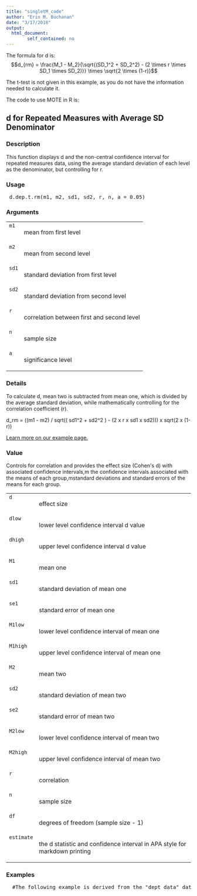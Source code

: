 ```yaml
---
title: "singletM_code"
author: "Erin M. Buchanan"
date: "3/17/2018"
output: 
  html_document:
        self_contained: no
---
```

 
The formula for d is: $$d_{rm} = \frac{M_1 - M_2}{\sqrt{(SD_1^2 + SD_2^2)  - (2 \times r \times SD_1 \times SD_2)}} \times \sqrt{2 \times (1-r)}$$
 
The t-test is not given in this example, as you do not have the information needed to calculate it. 
 
The code to use MOTE in R is: 
 

 
<h2>d for Repeated Measures with Average SD Denominator</h2>  <h3>Description</h3>  <p>This function displays d and the non-central confidence interval for repeated measures data, using the average standard deviation of each level as the denominator, but controlling for r. </p>   <h3>Usage</h3>  <pre> d.dep.t.rm(m1, m2, sd1, sd2, r, n, a = 0.05) </pre>   <h3>Arguments</h3>  <table summary="R argblock"> <tr valign="top"><td><code>m1</code></td> <td> <p>mean from first level</p> </td></tr> <tr valign="top"><td><code>m2</code></td> <td> <p>mean from second level</p> </td></tr> <tr valign="top"><td><code>sd1</code></td> <td> <p>standard deviation from first level</p> </td></tr> <tr valign="top"><td><code>sd2</code></td> <td> <p>standard deviation from second level</p> </td></tr> <tr valign="top"><td><code>r</code></td> <td> <p>correlation between first and second level</p> </td></tr> <tr valign="top"><td><code>n</code></td> <td> <p>sample size</p> </td></tr> <tr valign="top"><td><code>a</code></td> <td> <p>significance level</p> </td></tr> </table>   <h3>Details</h3>  <p>To calculate d, mean two is subtracted from mean one, which is divided by the average standard deviation, while mathematically controlling for the correlation coefficient (r). </p> <p>d_rm = ((m1 - m2) / sqrt(( sd1^2 + sd2^2 ) - (2 x r x sd1 x sd2))) x sqrt(2 x (1-r)) </p> <p><a href="https://www.aggieerin.com/shiny-server/tests/deptrm.html">Learn more on our example page.</a> </p>   <h3>Value</h3>  <p>Controls for correlation and provides the effect size (Cohen's d) with associated confidence intervals,m the confidence intervals associated with the means of each group,mstandard deviations and standard errors of the means for each group. </p> <table summary="R valueblock"> <tr valign="top"><td><code>d</code></td> <td> <p>effect size</p> </td></tr> <tr valign="top"><td><code>dlow</code></td> <td> <p>lower level confidence interval d value</p> </td></tr> <tr valign="top"><td><code>dhigh</code></td> <td> <p>upper level confidence interval d value</p> </td></tr> <tr valign="top"><td><code>M1</code></td> <td> <p>mean one</p> </td></tr> <tr valign="top"><td><code>sd1</code></td> <td> <p>standard deviation of mean one</p> </td></tr> <tr valign="top"><td><code>se1</code></td> <td> <p>standard error of mean one</p> </td></tr> <tr valign="top"><td><code>M1low</code></td> <td> <p>lower level confidence interval of mean one</p> </td></tr> <tr valign="top"><td><code>M1high</code></td> <td> <p>upper level confidence interval of mean one</p> </td></tr> <tr valign="top"><td><code>M2</code></td> <td> <p>mean two</p> </td></tr> <tr valign="top"><td><code>sd2</code></td> <td> <p>standard deviation of mean two</p> </td></tr> <tr valign="top"><td><code>se2</code></td> <td> <p>standard error of mean two</p> </td></tr> <tr valign="top"><td><code>M2low</code></td> <td> <p>lower level confidence interval of mean two</p> </td></tr> <tr valign="top"><td><code>M2high</code></td> <td> <p>upper level confidence interval of mean two</p> </td></tr> <tr valign="top"><td><code>r</code></td> <td> <p>correlation</p> </td></tr> <tr valign="top"><td><code>n</code></td> <td> <p>sample size</p> </td></tr> <tr valign="top"><td><code>df</code></td> <td> <p>degrees of freedom (sample size - 1)</p> </td></tr> <tr valign="top"><td><code>estimate</code></td> <td> <p>the d statistic and confidence interval in APA style for markdown printing</p> </td></tr> </table>   <h3>Examples</h3>  <pre>  #The following example is derived from the "dept_data" dataset included #in the MOTE library.  #In a study to test the effects of science fiction movies on people's #belief in the supernatural, seven people completed a measure of belief #in the supernatural before and after watching a popular science fiction #movie. Higher scores indicated higher levels of belief.      t.test(dept_data$before, dept_data$after, paired = TRUE)      scifi_cor = cor(dept_data$before, dept_data$after, method = "pearson",                 use = "pairwise.complete.obs")  #You can type in the numbers directly, or refer to the dataset, #as shown below.      d.dep.t.rm(m1 = 5.57, m2 = 4.43, sd1 = 1.99,                 sd2 = 2.88, r = .68, n = 7, a = .05)      d.dep.t.rm(5.57, 4.43, 1.99, 2.88, .68, 7, .05)      d.dep.t.rm(mean(dept_data$before), mean(dept_data$after),                 sd(dept_data$before), sd(dept_data$after),                 scifi_cor, length(dept_data$before), .05)  #The mean measure of belief on the pretest was 5.57, with a standard #deviation of 1.99. The posttest scores appeared lower (M = 4.43, SD = 2.88) #but the dependent t-test was not significant using alpha = .05, #t(7) = 1.43, p = .203, d_rm = 0.43. The effect size was a medium effect suggesting #that the movie may have influenced belief in the supernatural.  </pre>   </body></html> 
